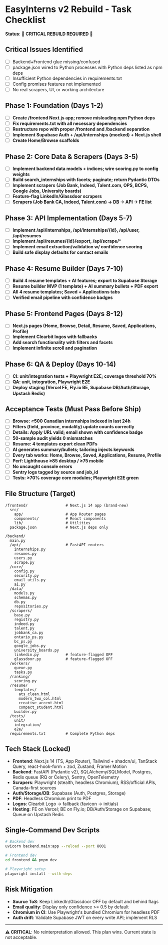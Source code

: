 # EasyInterns v2 Rebuild - Task Checklist

**Status**: 🚨 **CRITICAL REBUILD REQUIRED** 🚨

## Critical Issues Identified
- [ ] Backend+Frontend glue missing/confused
- [ ] package.json wired to Python processes with Python deps listed as npm deps  
- [ ] Insufficient Python dependencies in requirements.txt
- [ ] Config promises features not implemented
- [ ] No real scrapers, UI, or working architecture

## Phase 1: Foundation (Days 1-2)
- [ ] **Create /frontend Next.js app; remove misleading npm Python deps**
- [ ] **Fix requirements.txt with all necessary dependencies**
- [ ] **Restructure repo with proper /frontend and /backend separation**
- [ ] **Implement Supabase Auth + /api/internships (mocked) + Next.js shell**
- [ ] **Create Home/Browse scaffolds**

## Phase 2: Core Data & Scrapers (Days 3-5)  
- [ ] **Implement backend data models + indices; wire scoring.py to config weights**
- [ ] **Build search_internships with facets; paginate; return Pydantic DTOs**
- [ ] **Implement scrapers (Job Bank, Indeed, Talent.com, OPS, BCPS, Google Jobs, University boards)**
- [ ] **Feature-flag LinkedIn/Glassdoor scrapers**
- [ ] **Scrapers (Job Bank CA, Indeed, Talent.com) → DB → API → FE list**

## Phase 3: API Implementation (Days 5-7)
- [ ] **Implement /api/internships, /api/internships/{id}, /api/user, /api/resumes**
- [ ] **Implement /api/resumes/{id}/export, /api/scrape/***
- [ ] **Implement email extraction/validation w/ confidence scoring**
- [ ] **Build safe display defaults for contact emails**

## Phase 4: Resume Builder (Days 7-10)
- [ ] **Build 4 resume templates + AI features; export to Supabase Storage**
- [ ] **Resume builder MVP (1 template) + AI summary bullets + PDF export**
- [ ] **All 4 resume templates; Saved + Applications tabs**
- [ ] **Verified email pipeline with confidence badges**

## Phase 5: Frontend Pages (Days 8-12)
- [ ] **Next.js pages (Home, Browse, Detail, Resume, Saved, Applications, Profile)**
- [ ] **Implement Clearbit logos with fallbacks**
- [ ] **Add search functionality with filters and facets**
- [ ] **Implement infinite scroll and pagination**

## Phase 6: QA & Deploy (Days 10-14)
- [ ] **CI: unit/integration tests + Playwright E2E; coverage threshold 70%**
- [ ] **QA: unit, integration, Playwright E2E**
- [ ] **Deploy staging (Vercel FE, Fly.io BE, Supabase DB/Auth/Storage, Upstash Redis)**

## Acceptance Tests (Must Pass Before Ship)
- [ ] **Browse: ≥500 Canadian internships indexed in last 24h**
- [ ] **Filters (field, province, modality) update counts correctly**
- [ ] **Details: Apply URL valid; email shown with confidence badge**
- [ ] **50-sample audit yields 0 mismatches**
- [ ] **Resume: 4 templates export clean PDFs**
- [ ] **AI generates summary/bullets; tailoring injects keywords**
- [ ] **Every tab works: Home, Browse, Saved, Applications, Resume, Profile**
- [ ] **Perf: Lighthouse ≥85 desktop / ≥75 mobile**
- [ ] **No uncaught console errors**
- [ ] **Sentry logs tagged by source and job_id**
- [ ] **Tests: ≥70% coverage core modules; Playwright E2E green**

## File Structure (Target)
```
/frontend/                 # Next.js 14 app (brand-new)
  src/
    app/                   # App Router pages
    components/            # React components  
    lib/                   # Utilities
  package.json             # Next.js deps only
  
/backend/
  main.py
  /api/                    # FastAPI routers
    internships.py
    resumes.py
    users.py
    scrape.py
  /core/
    config.py
    security.py
    email_utils.py
    ai.py
  /data/
    models.py
    schemas.py
    db.py
    repositories.py
  /scrapers/
    base.py
    registry.py
    indeed.py
    talent.py
    jobbank_ca.py
    ontario_ps.py
    bc_ps.py
    google_jobs.py
    university_boards.py
    linkedin.py            # feature-flagged OFF
    glassdoor.py           # feature-flagged OFF
  /workers/
    queue.py
    tasks.py
  /ranking/
    scoring.py
  /resume/
    templates/
      ats_clean.html
      modern_two_col.html
      creative_accent.html
      compact_student.html
    builder.py
  /tests/
    unit/
    integration/
    e2e/
  requirements.txt         # Complete Python deps
```

## Tech Stack (Locked)
- **Frontend**: Next.js 14 (TS, App Router), Tailwind + shadcn/ui, TanStack Query, react-hook-form + zod, Zustand, Framer Motion
- **Backend**: FastAPI (Pydantic v2), SQLAlchemy/SQLModel, Postgres, Redis queue (RQ or Celery), Sentry, OpenTelemetry
- **Scrapers**: Playwright (stealth, headless Chromium), RSS/official APIs, Canada-first sources
- **Auth/Storage/DB**: Supabase (Auth, Postgres, Storage)
- **PDF**: Headless Chromium print to PDF
- **Logos**: Clearbit Logo → fallback (favicon → initials)
- **Hosting**: FE on Vercel; BE on Fly.io; DB/Auth/Storage on Supabase; Queue on Upstash Redis

## Single-Command Dev Scripts
```bash
# Backend dev
uvicorn backend.main:app --reload --port 8001

# Frontend dev  
cd frontend && pnpm dev

# Playwright setup
playwright install --with-deps
```

## Risk Mitigation
- **Source ToS**: Keep LinkedIn/Glassdoor OFF by default and behind flags
- **Email quality**: Display only confidence >= 0.5 by default
- **Chromium in CI**: Use Playwright's bundled Chromium for headless PDF
- **Auth drift**: Validate Supabase JWT on every write API; implement RLS

---

**⚠️ CRITICAL**: No reinterpretation allowed. This plan wins. Current state is not acceptable.
